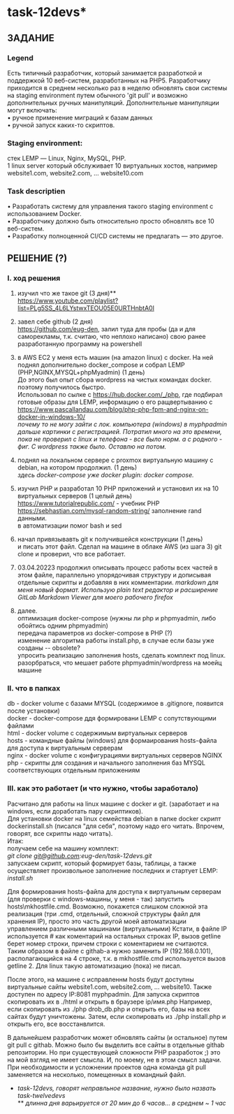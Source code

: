 # task-12devs*
## ЗАДАНИЕ

### Legend  
Есть типичный разработчик, который занимается разработкой и поддержкой 10 веб-систем, разработанных на РНР5. Разработчику приходится в среднем несколько раз в неделю обновлять свои системы на stagiпg еnvironment путем обычного 'git pull' и возможно дополнительных ручных манипуляций. Дополнительные манипуляции могут включать:  
• ручное применение миграций к базам данных  
• ручной запуск каких-то скриптов.

### Staging еnvironment:
стек LЕМР — Linux, Nginx, MySQL, РНР.  
1 linux server который обслуживает 10 виртуальных хостов, например website1.com, website2.com, ... website10.com  


### Task descriptien
• Разработать систему для управления такого stagiпg еnvironment с использованием Docker.  
• Разработчику должно быть относительно просто обновлять все 10 веб-систем.  
• Разработку полноценной СI/СD системы не предлагать — это другое.  


## РЕШЕНИЕ (?)

### I. ход решения
1. изучил что же такое git (3 дня)**  
https://www.youtube.com/playlist?list=PLg5SS_4L6LYstwxTEOU05E0URTHnbtA0l

2. завел себе github (2 дня)  
https://github.com/eug-den, залил туда для пробы (да и для саморекламы, т.к. считаю, что неплохо написано) свою ранее разработанную программу на powershell

3. в AWS EC2 у меня есть машин (на amazon linux) с docker. На ней поднял дополнительно docker_compose и собрал LEMP (PHP,NGINX,MYSQL+phpMyadmin) (1 день)  
До этого был опыт сбора wordpress на чистых командах docker. поэтому получилось быстро.  
Использовал по сылке с https://hub.docker.com/_/php, где подбирал готовые образы для LEMP, информацию о его ращвертыванию с https://www.pascallandau.com/blog/php-php-fpm-and-nginx-on-docker-in-windows-10/  
*почему то не могу зайти с лок. компьютера (windows) в myphpadmin дальше картинки с регистрацией. Потратил много на это времени, пока не проверил с linux и телефона - все было норм. а с родного - фиг. С wordpress также было. Оставлю на потом.*

4. поднял на локальном сервере с proxmox виртуальную машину с debian, на котором продолжил. (1 день)  
*здесь docker-compose уже docker plugin: docker compose.*

5. изучил PHP и разработал 10 PHP приложений и установил их на 10 виртуальных серверов (1 целый день)  
https://www.tutorialrepublic.com/   - учебник PHP  
https://sebhastian.com/mysql-random-string/  заполнение rand данными.  
в автоматизации помог bash и sed

6. начал привязывавть git к получившейся конструкции  (1 день)  
   и писать этот файл. Сделал на машине в облаке AWS (из шага 3) git clone и проверил, что все работает.

7. 03.04.20223 продолжил описывать процесс работы всех частей в этом файле, параллельно упорядочивая структуру и дописывая отдельные скрипты и добавляя в них комментарии.
*markdown для меня новый формат. Использую plain text редактор и расширение GitLab Markdown Viewer для моего рабочего firefox*  

99. далее.   
    оптимизация docker-compose (нужны ли php и phpmyadmin, либо обойтись одним phpmyadmin)  
    передача параметров из docker-compose в PHP (?)  
    изменение алгоритма работы install.php, в случае если базы уже созданы -- obsolete?  
    упросить реализацию заполнения hosts, сделать комплект под linux.  
    разорбраться, что мешает работе phpmyadmin/wordpress на моейц машине  

### II. что в папках
db      - docker volume с базами MYSQL (содержимое в .gitignore, появится после установки)  
docker  - docker-compose ддя формировани LEMP с сопутствующими файлами  
html    - docker volume с содержимым виртуальных серверов  
hosts   - командные файлы (windows) для формаирования hosts-файла для доступа к виртуальным серверам  
nginx   - docker volume c конфигурациями виртуальных серверов NGINX  
php     - скрипты для создания и начального заполнения баз MYSQL соответствующих отдельным приложениям  

### III. как это работает (и что нужно, чтобы заработало)
Расчитано для работы на linux машине с docker и git. (заработает и на windows, если доработать пару скриптиков).  
Для установки docker на linux семейства debian в папке docker скрипт dockerinstall.sh (писался "для себя", поэтому надо его читать. Впрочем, говорят, все скрипты надо читать).  
Итак:  
получаем себе на машину комплект:  
*git clone git@github.com:eug-den/task-12devs.git*  
запускаем скрипт, который формирует базы, таблицы, а также осуществляет произвольное заполнение последних и стартует LEMP:  
*install.sh*  

Для формирования hosts-файла для доступа к виртуальным серверам (для проверки с windows-машины, у меня - так) запустить hosts\mkhostfile.cmd. 
Возможно, покажется слишком сложной эта реализация (три .cmd, отдельный, сложной структуры файл для хранения IP), просто это часть другой моей автоматизации управлением различными машинами (виртуальными)
Кстати, в файле IP используется # как коментарий на остальных строках IP, вызов getline берет номер строки, причем строки с коментарием не считаются.
Таким образом в файле с githab-a нужно заменить IP (192.168.0.101), располагающийся на 4 строке, т.к. в mkhostfile.cmd используется вызов getline 2.
Для linux такую автоматизацию (пока) не писал.

После этого, на машине с исправленнм hosts будут доступны виртуальные сайты website1.com, website2.com, ... website10.
Также доступен по адресу IP:8081 myphpadmin.
Для запуска скриптов скопировать их в ./html и открыть в браузере ip/имя.php
Например, если скопировать из ./php drob_db.php и открыть его, базы на всех сайтах будут уничтожены.
Затем, если скопировать из ./php install.php и открыть его, все восcтанвлится.  

В дальнейшем разработчик может обновлять сайты  (и остальное) путем git pull с githab. Можно было бы выделить все сайты в отдельные githab репозитории. 
Но при существующей сложности PHP разработок ;) это на мой взгляд не имеет смысла. И, по моему, не в этом смысл задачи.
При необходимости и усложнении проектов одна команда git pull заменяется на несколько, помещенных в командный файл.

* *task-12devs, говорят неправльное название, нужно было назвать task-twelvedevs*  
** *длинна дня варьируется от 20 мин до 6 часов... в среднем ~ 1 час*


